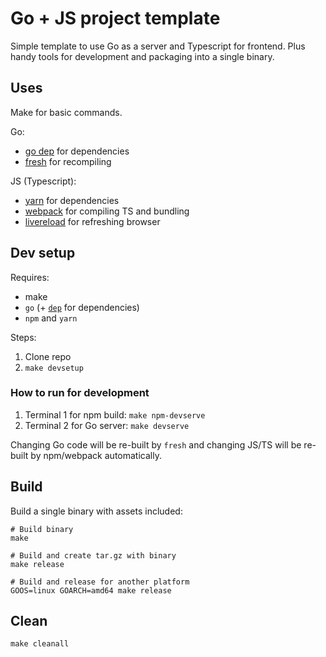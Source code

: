 # Go + JS project template

Simple template to use Go as a server and Typescript for frontend.
Plus handy tools for development and packaging into a single binary.

## Uses

Make for basic commands.

Go:
- [go dep](https://github.com/golang/dep) for dependencies
- [fresh](https://github.com/pilu/fresh/) for recompiling

JS (Typescript):
- [yarn](https://github.com/yarnpkg/yarn) for dependencies
- [webpack](https://webpack.js.org/) for compiling TS and bundling
- [livereload](http://livereload.com) for refreshing browser

## Dev setup

Requires:
- make
- `go` (+ [`dep`](https://github.com/golang/dep) for dependencies)
- `npm` and `yarn`

Steps:
1. Clone repo
2. `make devsetup`

### How to run for development

1. Terminal 1 for npm build: `make npm-devserve`
1. Terminal 2 for Go server: `make devserve`

Changing Go code will be re-built by `fresh` and changing JS/TS will be re-built by npm/webpack automatically.

## Build

Build a single binary with assets included:

```
# Build binary
make

# Build and create tar.gz with binary
make release

# Build and release for another platform
GOOS=linux GOARCH=amd64 make release
```

## Clean

`make cleanall`
